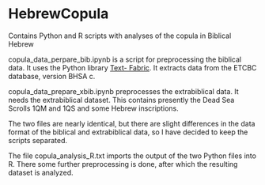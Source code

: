 # HebrewCopula
Contains Python and R scripts with analyses of the copula in Biblical Hebrew

copula_data_perpare_bib.ipynb is a script for preprocessing the biblical data. It uses the Python library [Text-
Fabric](https://github.com/Dans-labs/text-fabric/wiki). It extracts data from the ETCBC database, version BHSA c.

copula_data_prepare_xbib.ipynb preprocesses the extrabiblical data. It needs the extrabiblical dataset. This contains presently the Dead Sea Scrolls 1QM and 1QS and some Hebrew inscriptions.

The two files are nearly identical, but there are slight differences in the data format of the biblical and extrabiblical data, so I have decided to keep the scripts separated.

The file copula_analysis_R.txt imports the output of the two Python files into R. There some further preprocessing is done, after which the resulting dataset is analyzed.
